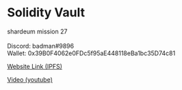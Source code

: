 # Solidity Vault
shardeum mission 27 </br></br>
Discord: badman#9896 </br>
Wallet: 0x39B0F4062e0FDc5f95aE448118eBa1bc35D74c81

<a href="https://bafybeicxsiceboankz6rgr6bwdxtk5cxl4myqo7noqqhid5zsq65jw7qoe.ipfs.dweb.link">Website Link (IPFS)</a>

<a href="https://youtu.be/SRQrwxJkj80"> Video (youtube)</a>